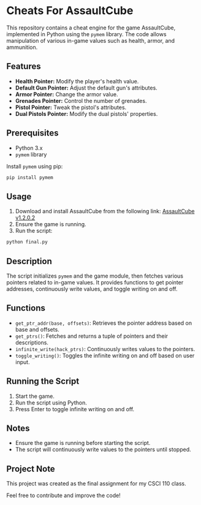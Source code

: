 # Cheats For AssaultCube

This repository contains a cheat engine for the game AssaultCube, implemented in Python using the `pymem` library. The code allows manipulation of various in-game values such as health, armor, and ammunition.

## Features

- **Health Pointer:** Modify the player's health value.
- **Default Gun Pointer:** Adjust the default gun's attributes.
- **Armor Pointer:** Change the armor value.
- **Grenades Pointer:** Control the number of grenades.
- **Pistol Pointer:** Tweak the pistol's attributes.
- **Dual Pistols Pointer:** Modify the dual pistols' properties.

## Prerequisites

- Python 3.x
- `pymem` library

Install `pymem` using pip:

```bash
pip install pymem
```

## Usage

1. Download and install AssaultCube from the following link: [AssaultCube v1.2.0.2](https://github.com/assaultcube/AC/releases/tag/v1.2.0.2)
2. Ensure the game is running.
3. Run the script:

```bash
python final.py
```

## Description

The script initializes `pymem` and the game module, then fetches various pointers related to in-game values. It provides functions to get pointer addresses, continuously write values, and toggle writing on and off.

## Functions

- `get_ptr_addr(base, offsets)`: Retrieves the pointer address based on base and offsets.
- `get_ptrs()`: Fetches and returns a tuple of pointers and their descriptions.
- `infinite_write(hack_ptrs)`: Continuously writes values to the pointers.
- `toggle_writing()`: Toggles the infinite writing on and off based on user input.

## Running the Script

1. Start the game.
2. Run the script using Python.
3. Press Enter to toggle infinite writing on and off.

## Notes

- Ensure the game is running before starting the script.
- The script will continuously write values to the pointers until stopped.

## Project Note

This project was created as the final assignment for my CSCI 110 class.

Feel free to contribute and improve the code!
